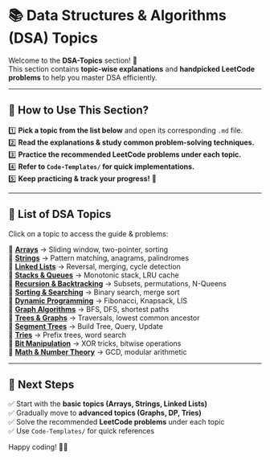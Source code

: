 # 📚 Data Structures & Algorithms (DSA) Topics  

Welcome to the **DSA-Topics** section! 🎯  
This section contains **topic-wise explanations** and **handpicked LeetCode problems** to help you master DSA efficiently.  

---

## **📌 How to Use This Section?**  
1️⃣ **Pick a topic from the list below** and open its corresponding `.md` file.  
2️⃣ **Read the explanations & study common problem-solving techniques.**  
3️⃣ **Practice the recommended LeetCode problems under each topic.**  
4️⃣ **Refer to `Code-Templates/` for quick implementations.**  
5️⃣ **Keep practicing & track your progress!** 🚀  

---

## **📌 List of DSA Topics**  
Click on a topic to access the guide & problems:

🔹 [**Arrays**](./DSA-Topics/Arrays.md) → Sliding window, two-pointer, sorting  
🔹 [**Strings**](./DSA-Topics/Strings.md) → Pattern matching, anagrams, palindromes  
🔹 [**Linked Lists**](./DSA-Topics/LinkedLists.md) → Reversal, merging, cycle detection  
🔹 [**Stacks & Queues**](./DSA-Topics/Stacks-Queues.md) → Monotonic stack, LRU cache  
🔹 [**Recursion & Backtracking**](./DSA-Topics/Recursion-Backtracking.md) → Subsets, permutations, N-Queens  
🔹 [**Sorting & Searching**](./DSA-Topics/Sorting-Searching.md) → Binary search, merge sort  
🔹 [**Dynamic Programming**](./DSA-Topics/Dynamic-Programming.md) → Fibonacci, Knapsack, LIS  
🔹 [**Graph Algorithms**](./DSA-Topics/Graph-Algorithms.md) → BFS, DFS, shortest paths  
🔹 [**Trees & Graphs**](./DSA-Topics/Trees-Graphs.md) → Traversals, lowest common ancestor  
🔹 [**Segment Trees**](./DSA-Topics/Segment-Trees.md) → Build Tree, Query, Update  
🔹 [**Tries**](./DSA-Topics/Tries.md) → Prefix trees, word search  
🔹 [**Bit Manipulation**](./DSA-Topics/Bit-Manipulation.md) → XOR tricks, bitwise operations  
🔹 [**Math & Number Theory**](./DSA-Topics/Math.md) → GCD, modular arithmetic  

---

## **📌 Next Steps**  
✅ Start with the **basic topics (Arrays, Strings, Linked Lists)**  
✅ Gradually move to **advanced topics (Graphs, DP, Tries)**  
✅ Solve the recommended **LeetCode problems** under each topic  
✅ Use `Code-Templates/` for quick references  

Happy coding! 🚀🔥  

